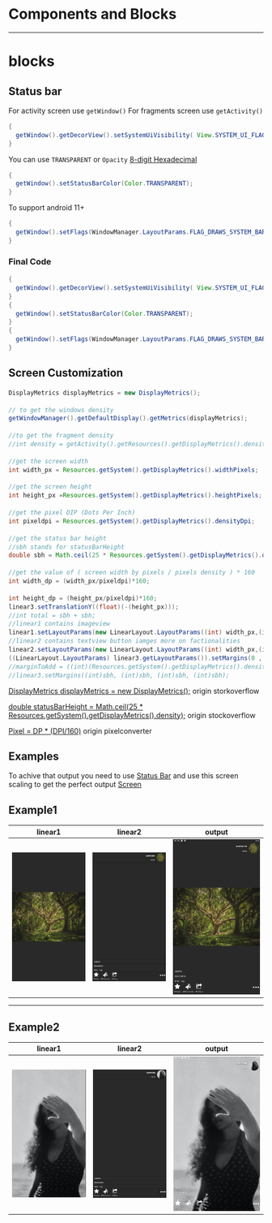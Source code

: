 # Components and Blocks
-----
# blocks

## Status bar

For activity screen use `getWindow()`
For fragments screen use `getActivity()`

```java
{
  getWindow().getDecorView().setSystemUiVisibility( View.SYSTEM_UI_FLAG_LAYOUT_STABLE | View.SYSTEM_UI_FLAG_LAYOUT_FULLSCREEN | View.SYSTEM_UI_FLAG_HIDE_NAVIGATION | View.SYSTEM_UI_FLAG_LAYOUT_HIDE_NAVIGATION | View.SYSTEM_UI_FLAG_IMMERSIVE_STICKY ); 
}
```
You can use `TRANSPARENT` or `Opacity` [8-digit Hexadecimal](https://davidwalsh.name/hex-opacity)
```java
{
  getWindow().setStatusBarColor(Color.TRANSPARENT);
}
```
To support android 11+
```java
{
  getWindow().setFlags(WindowManager.LayoutParams.FLAG_DRAWS_SYSTEM_BAR_BACKGROUNDS, WindowManager.LayoutParams.FLAG_DRAWS_SYSTEM_BAR_BACKGROUNDS); 
}

```
### Final Code
```java
{
  getWindow().getDecorView().setSystemUiVisibility( View.SYSTEM_UI_FLAG_LAYOUT_STABLE | View.SYSTEM_UI_FLAG_LAYOUT_FULLSCREEN | View.SYSTEM_UI_FLAG_HIDE_NAVIGATION | View.SYSTEM_UI_FLAG_LAYOUT_HIDE_NAVIGATION | View.SYSTEM_UI_FLAG_IMMERSIVE_STICKY ); 
}
{
  getWindow().setStatusBarColor(Color.TRANSPARENT); 
}
{
  getWindow().setFlags(WindowManager.LayoutParams.FLAG_DRAWS_SYSTEM_BAR_BACKGROUNDS, WindowManager.LayoutParams.FLAG_DRAWS_SYSTEM_BAR_BACKGROUNDS); 
}
```

## Screen Customization

```java
DisplayMetrics displayMetrics = new DisplayMetrics();

// to get the windows density
getWindowManager().getDefaultDisplay().getMetrics(displayMetrics);

//to get the fragment density
//int density = getActivity().getResources().getDisplayMetrics().densityDpi;

//get the screen width
int width_px = Resources.getSystem().getDisplayMetrics().widthPixels;

//get the screen height 
int height_px =Resources.getSystem().getDisplayMetrics().heightPixels;

//get the pixel DIP (Dots Per Inch)
int pixeldpi = Resources.getSystem().getDisplayMetrics().densityDpi;

//get the status bar height
//sbh stands for statusBarHeight
double sbh = Math.ceil(25 * Resources.getSystem().getDisplayMetrics().density);

//get the value of ( screen width by pixels / pixels density ) * 160
int width_dp = (width_px/pixeldpi)*160;

int height_dp = (height_px/pixeldpi)*160;
linear3.setTranslationY((float)(-(height_px)));
//int total = sbh + sbh;
//linear1 contains imageview
linear1.setLayoutParams(new LinearLayout.LayoutParams((int) width_px,(int) height_px));
//linear2 contains textview button iamges more on factionalities
linear2.setLayoutParams(new LinearLayout.LayoutParams((int) width_px,(int) height_px - sbh));
((LinearLayout.LayoutParams) linear3.getLayoutParams()).setMargins(0 , (int)sbh, 0, 0);
//marginToAdd = ((int)(Resources.getSystem().getDisplayMetrics().density * sbh));
//linear3.setMargins((int)sbh, (int)sbh, (int)sbh, (int)sbh);
```

[DisplayMetrics displayMetrics = new DisplayMetrics();](https://stackoverflow.com/a/45257847/19917623) origin storkoverflow

[double statusBarHeight = Math.ceil(25 * Resources.getSystem().getDisplayMetrics().density);](https://stackoverflow.com/a/7643649/19917623) origin stockoverflow

[Pixel = DP * (DPI/160)](https://www.pixelconverter.com/dp-to-pixel-converter/) origin pixelconverter

## Examples

To achive that output you need to use [Status Bar](https://github.com/19ProgramminG75/CustomizeBlocks/blob/main/README.md#status-bar)
and use this screen scaling to get the perfect output [Screen](https://github.com/19ProgramminG75/CustomizeBlocks/edit/main/README.md#screen-customization)
## Example1

| linear1     | linear2      | output     |
| ------------- | ------------- | -------- |
| ![linear2](https://github.com/19ProgramminG75/CustomizeBlocks/blob/58bbbf3025eed636c2d54d8e354a53bc96db0b91/app/src/main/res/drawable/HD-Player_1efIVHaL6g.png?raw=true)          | ![linear2](https://github.com/19ProgramminG75/CustomizeBlocks/blob/4639de590ef6a8c9fff734646de417e0c4b89a7e/app/src/main/res/drawable/HD-Player_9owIo7fyWW.png?raw=true)         | ![ouutput](https://github.com/19ProgramminG75/CustomizeBlocks/blob/4639de590ef6a8c9fff734646de417e0c4b89a7e/app/src/main/res/drawable/HD-Player_v7NMBcBWHI.png?raw=true)  |
-----
## Example2
| linear1     | linear2      | output     |
| ------------- | ------------- | -------- |
| ![linear1](https://github.com/19ProgramminG75/CustomizeBlocks/blob/399f39aacf644a6bc98efeac95eb2eaa947fb831/app/src/main/res/drawable/HD-Player_n7lP7sgl7U.png?raw=true)          | ![linear2](https://github.com/19ProgramminG75/CustomizeBlocks/blob/main/app/src/main/res/drawable/HD-Player_aSNwEswaBW.png?raw=true)         | ![ouutput](https://github.com/19ProgramminG75/CustomizeBlocks/blob/399f39aacf644a6bc98efeac95eb2eaa947fb831/app/src/main/res/drawable/HD-Player_FpDXC6fTDz.png?raw=true)  |
